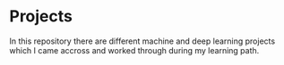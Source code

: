 # Projects
In this repository there are different machine and deep learning projects which I came accross and worked through during my learning path.
